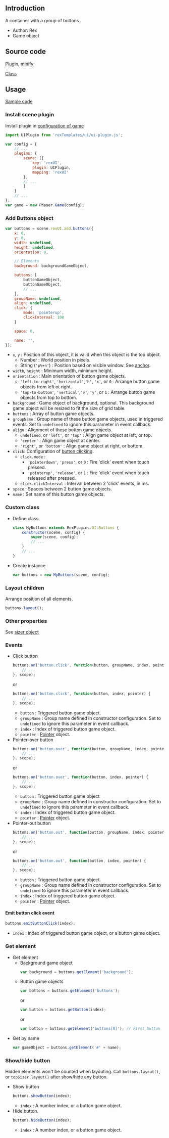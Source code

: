 ## Introduction

A container with a group of buttons.

- Author: Rex
- Game object

## Source code

[Plugin](https://github.com/rexrainbow/phaser3-rex-notes/blob/master/templates/ui/ui-plugin.js), [minify](https://github.com/rexrainbow/phaser3-rex-notes/blob/master/plugins/dist/rexuiplugin.min.js)

[Class](https://github.com/rexrainbow/phaser3-rex-notes/blob/master/templates/ui/buttons/Buttons.js)

## Usage

[Sample code](https://github.com/rexrainbow/phaser3-rex-notes/tree/master/examples/ui-buttons)

### Install scene plugin

Install plugin in [configuration of game](game.md#configuration)

```javascript
import UIPlugin from 'rexTemplates/ui/ui-plugin.js';

var config = {
    // ...
    plugins: {
        scene: [{
            key: 'rexUI',
            plugin: UIPlugin,
            mapping: 'rexUI'
        },
        // ...
        ]
    }
    // ...
};
var game = new Phaser.Game(config);
```

### Add Buttons object

```javascript
var buttons = scene.rexUI.add.buttons({
    x: 0,
    y: 0,
    width: undefined,
    height: undefined,
    orientation: 0,

    // Elements
    background: backgroundGameObject,

    buttons: [
        buttonGameObject,
        buttonGameObject,
        // ...
    ],
    groupName: undefined,
    align: undefined,
    click: {
        mode: 'pointerup',
        clickInterval: 100
    }

    space: 0,

    name: '',
});
```

- `x`, `y` : Position of this object, it is valid when this object is the top object.
    - Number : World position in pixels.
    - String (`'p%+n'`) : Position based on visible window. See [anchor](anchor.md#create-instance).
- `width`, `height` : Minimum width, minimum height.
- `orientation` : Main orientation of button game objects.
    - `'left-to-right'`, `'horizontal'`,`'h'`, `'x'`, or `0` : Arrange button game objects from left ot right.
    - `'top-to-bottom'`, `'vertical'`,`'v'`, `'y'`, or `1` : Arrange button game objects from top to bottom.
- `background` : Game object of background, optional. This background game object will be resized to fit the size of grid table.
- `buttons` : Array of button game objects.
- `groupName` : Group name of these button game objects, used in triggered events. Set to `undefined` to ignore this parameter in event callback.
- `align` : Alignment of these button game objects.
    - `undefined`, or `'left'`, or `'top'` : Align game object at left, or top.
    - `'center'` : Align game object at center.
    - `'right'`, or `'bottom'` : Align game object at right, or bottom.
- `click`: Configuration of [button clicking](button.md).
    - `click.mode` :
        - `'pointerdown'`, `'press'`, or `0` : Fire 'click' event when touch pressed.
        - `'pointerup'`, `'release'`, or `1` : Fire 'click' event when touch released after pressed.
    - `click.clickInterval` : Interval between 2 'click' events, in ms.
- `space` : Spaces between 2 button game objects.
- `name` : Set name of this button game objects.

### Custom class

- Define class
    ```javascript
    class MyButtons extends RexPlugins.UI.Buttons {
        constructor(scene, config) {
            super(scene, config);
            // ...
        }
        // ...
    }
    ```
- Create instance
    ```javascript
    var buttons = new MyButtons(scene, config);
    ```

### Layout children

Arrange position of all elements.

```javascript
buttons.layout();
```

### Other properties

See [sizer object](ui-sizer.md)

### Events

- Click button
    ```javascript
    buttons.on('button.click', function(button, groupName, index, pointer) {
        // ...
    }, scope);
    ```
    or
    ```javascript
    buttons.on('button.click', function(button, index, pointer) {
        // ...
    }, scope);
    ```
    - `button` : Triggered button game object.
    - `groupName` : Group name defined in constructor configuration. Set to `undefined` to ignore this parameter in event callback.
    - `index` : Index of triggered button game object.
    - `pointer` : [Pointer](touchevents.md#properties-of-point) object.
- Pointer-over button
    ```javascript
    buttons.on('button.over', function(button, groupName, index, pointer) {
        // ...
    }, scope);
    ```
    or
    ```javascript
    buttons.on('button.over', function(button, index, pointer) {
        // ...
    }, scope);
    ```
    - `button` : Triggered button game object
    - `groupName` : Group name defined in constructor configuration. Set to `undefined` to ignore this parameter in event callback.
    - `index` : Index of triggered button game object.
    - `pointer` : [Pointer](touchevents.md#properties-of-point) object.
- Pointer-out button
    ```javascript
    buttons.on('button.out', function(button, groupName, index, pointer) {
        // ...
    }, scope);
    ```
    or
    ```javascript
    buttons.on('button.out', function(button, index, pointer) {
        // ...
    }, scope);
    ```
    - `button` : Triggered button game object.
    - `groupName` : Group name defined in constructor configuration. Set to `undefined` to ignore this parameter in event callback.
    - `index` : Index of triggered button game object.
    - `pointer` : [Pointer](touchevents.md#properties-of-point) object.

#### Emit button click event

```javascript
buttons.emitButtonClick(index);
```

- `index` : Index of triggered button game object, or a button game object.

### Get element

- Get element
    - Background game object
        ```javascript
        var background = buttons.getElement('background');
        ```
    - Button game objects
        ```javascript
        var bottons = buttons.getElement('buttons');
        ```
        or
        ```javascript
        var button = buttons.getButton(index);
        ```
        or
        ```javascript
        var botton = buttons.getElement('buttons[0]'); // First button
        ```
- Get by name
    ```javascript
    var gameObject = buttons.getElement('#' + name);
    ```

### Show/hide button

Hidden elements won't be counted when layouting. 
Call `buttons.layout()`, or `topSizer.layout()` after show/hide any button.

- Show button
    ```javascript
    buttons.showButton(index);
    ```
    - `index` : A number index, or a button game object.
- Hide button.
    ```javascript
    buttons.hideButton(index);
    ```
    - `index` : A number index, or a button game object.
